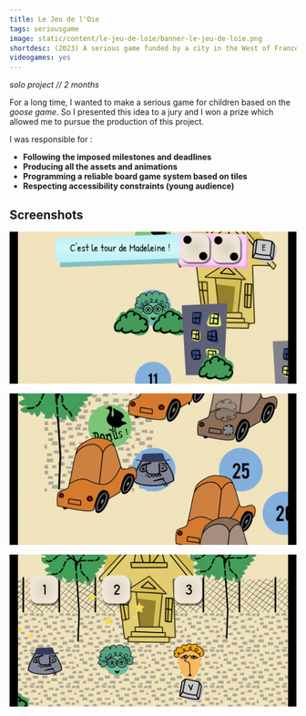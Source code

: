 ```yaml
---
title: Le Jeu de l'Oie
tags: seriousgame
image: static/content/le-jeu-de-loie/banner-le-jeu-de-loie.png
shortdesc: (2023) A serious game funded by a city in the West of France. It teaches children how to use a keyboard.
videogames: yes
---
```

*solo project // 2 months*

For a long time, I wanted to make a serious game for children based on the *goose game*. So I presented this idea to a jury and I won a prize which allowed me to pursue the production of this project.

I was responsible for :
- **Following the imposed milestones and deadlines**
- **Producing all the assets and animations**
- **Programming a reliable board game system based on tiles**
- **Respecting accessibility constraints (young audience)**

## Screenshots

![le-jeu-de-loie-screenshot-1](/static/content/le-jeu-de-loie/le-jeu-de-loie-2.jpg)

![le-jeu-de-loie-screenshot-2](/static/content/le-jeu-de-loie/le-jeu-de-loie-1.jpg)

![le-jeu-de-loie-screenshot-3](/static/content/le-jeu-de-loie/le-jeu-de-loie-3.jpg)
